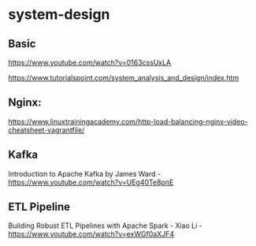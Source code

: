# system-design

## Basic
https://www.youtube.com/watch?v=0163cssUxLA

https://www.tutorialspoint.com/system_analysis_and_design/index.htm

## Nginx:
https://www.linuxtrainingacademy.com/http-load-balancing-nginx-video-cheatsheet-vagrantfile/

## Kafka

Introduction to Apache Kafka by James Ward - https://www.youtube.com/watch?v=UEg40Te8pnE

## ETL Pipeline

Building Robust ETL Pipelines with Apache Spark - Xiao Li - https://www.youtube.com/watch?v=exWGf0aXJF4
